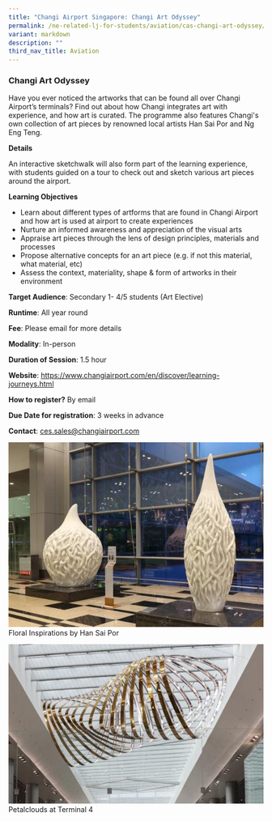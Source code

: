 ```yaml
---
title: "Changi Airport Singapore: Changi Art Odyssey"
permalink: /ne-related-lj-for-students/aviation/cas-changi-art-odyssey/
variant: markdown
description: ""
third_nav_title: Aviation
---
```

### Changi Art Odyssey

Have you ever noticed the artworks that can be found all over Changi Airport’s terminals? Find out about how Changi integrates art with experience, and how art is curated. 
The programme also features Changi's own collection of art pieces by renowned local artists Han Sai Por and Ng Eng Teng. 

**Details**

An interactive sketchwalk will also form part of the learning experience, with students guided on a tour to check out and sketch various art pieces around the airport.

**Learning Objectives**

*  Learn about different types of artforms that are found in Changi Airport and how art is used at airport to create experiences
*  Nurture an informed awareness and appreciation of the visual arts
*  Appraise art pieces through the lens of design principles, materials and processes
*  Propose alternative concepts for an art piece (e.g. if not this material, what material, etc)
*  Assess the context, materiality, shape & form of artworks in their environment

**Target Audience**: Secondary 1- 4/5 students (Art Elective)

**Runtime**: All year round

**Fee**: Please email for more details

**Modality**: In-person

**Duration of Session**: 1.5 hour

**Website**: https://www.changiairport.com/en/discover/learning-journeys.html

**How to register?** By email

**Due Date for registration**: 3 weeks in advance

**Contact**: ces.sales@changiairport.com

![](/images/5__Changi_Art_Odyssey_1.jpg)   Floral Inspirations by Han Sai Por

![](/images/5__Changi_Art_Odyssey_2.jpg)   Petalclouds at Terminal 4